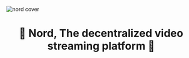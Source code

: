 ![nord cover](https://user-images.githubusercontent.com/116816535/230758659-cc3080fd-33f9-4d27-b557-9d8287a03777.png)
<div align="center">
  <h1>🚀 Nord, The decentralized video streaming platform 🚀</h1>
  
</div>
